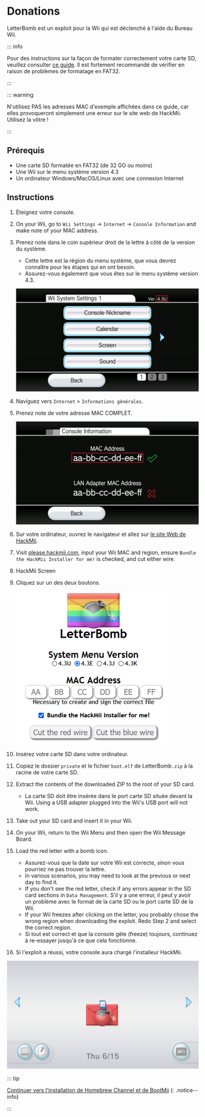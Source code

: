 # Donations

LetterBomb est un exploit pour la Wii qui est déclenché à l'aide du Bureau Wii.

::: info

Pour des instructions sur la façon de formater correctement votre carte SD, veuillez consulter [ce guide](https://wiki.hacks.guide/wiki/Formatting_an_SD_card). Il est fortement recommandé de vérifier en raison de problèmes de formatage en FAT32.

:::

::: warning

N'utilisez PAS les adresses MAC d'exemple affichées dans ce guide, car elles provoqueront simplement une erreur sur le site web de HackMii. Utilisez la vôtre !

:::

## Prérequis

- Une carte SD formatée en FAT32 (de 32 GO ou moins)
- Une Wii sur le menu système version 4.3
- Un ordinateur Windows/MacOS/Linux avec une connexion Internet

## Instructions

1. Éteignez votre console.

2. On your Wii, go to `Wii Settings` -> `Internet` -> `Console Information` and make note of your MAC address.

3. Prenez note dans le coin supérieur droit de la lettre à côté de la version du système.

    - Cette lettre est la région du menu système, que vous devrez connaître pour les étapes qui en ont besoin.
    - Assurez-vous également que vous êtes sur le menu système version 4.3.

    ![](/images/wii/SystemMenuVersion.png)

4. Naviguez vers `Internet` > `Informations générales`.

5. Prenez note de votre adresse MAC COMPLET.

    ![](/images/wii/MacAddress.png)

6. Sur votre ordinateur, ouvrez le navigateur et allez sur [le site Web de HackMii](https://please.hackmii.com/).

7. Visit [please.hackmii.com](https://please.hackmii.com/), input your Wii MAC and region, ensure `Bundle the HackMii Installer for me!` is checked, and cut either wire.

8. HackMii Screen

9. Cliquez sur un des deux boutons.

    ![](/images/exploits/letterbomb/LetterBomb-PC.png)

10. Insérez votre carte SD dans votre ordinateur.

11. Copiez le dossier `private` et le fichier `boot.elf` de LetterBomb`.zip` à la racine de votre carte SD.

12. Extract the contents of the downloaded ZIP to the root of your SD card.
    - La carte SD doit être insérée dans le port carte SD située devant la Wii. Using a USB adapter plugged into the Wii's USB port will not work.

13. Take out your SD card and insert it in your Wii.

14. On your Wii, return to the Wii Menu and then open the Wii Message Board.

15. Load the red letter with a bomb icon.
    - Assurez-vous que la date sur votre Wii est correcte, sinon vous pourriez ne pas trouver la lettre.
    - In various scenarios, you may need to look at the previous or next day to find it.
    - If you don't see the red letter, check if any errors appear in the SD card sections in `Data Management`. S'il y a une erreur, il peut y avoir un problème avec le format de la carte SD ou le port carte SD de la Wii.
    - If your Wii freezes after clicking on the letter, you probably chose the wrong region when downloading the exploit. Redo Step 2 and select the correct region.
    - Si tout est correct et que la console gèle (freeze) toujours, continuez à re-essayer jusqu'à ce que cela fonctionne.

16. Si l'exploit a réussi, votre console aura chargé l'installeur HackMii.

![](/images/exploits/letterbomb/LetterBomb-Wii.png)

::: tip

[Continuer vers l'installation de Homebrew Channel et de BootMii](hbc)
{: .notice--info}

:::
